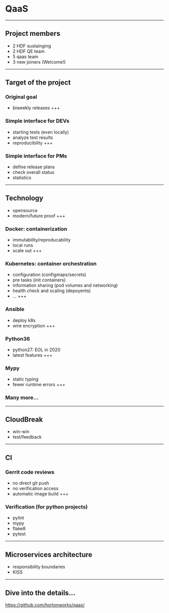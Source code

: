 # QaaS

---

## Project members
* 2 HDF sustainging
* 2 HDF QE team
* 5 qaas team
* 3 new joiners (Welcome!)

---

## Target of the project
### Original goal
* biweekly releases
+++

### Simple interface for DEVs
* starting tests (even locally)
* analyze test results
* reproducibility
+++

### Simple interface for PMs
* define release plans
* check overall status
* statistics

---

## Technology
* opensource
* modern/future proof
+++

### Docker: containerization
* immutability/reproducability
* local runs
* scale out
+++

### Kubernetes: container orchestration
* configuration (configmaps/secrets)
* pre tasks (init containers)
* information sharing (pod volumes and networking)
* health check and scaling (depoyents)
* ...
+++

### Ansible
* deploy k8s
* wire encryption
+++

### Python36
* python27: EOL in 2020
* latest features
+++

### Mypy
* static typing
* fewer runtime errors
+++

### Many more...

---

## CloudBreak
* win-win
* test/feedback

---

## CI
### Gerrit code reviews
* no direct git push
* no verification access
* automatic image build
+++

### Verification (for python projects)
* pylint
* mypy
* flake8
* pytest

---

## Microservices architecture
* responsibility boundaries
* KISS

---

## Dive into the details...
https://github.com/hortonworks/qaas/
